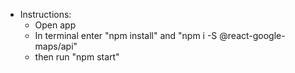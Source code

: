 - Instructions:
  - Open app
  - In terminal enter "npm install" and "npm i -S @react-google-maps/api"
  - then run "npm start"